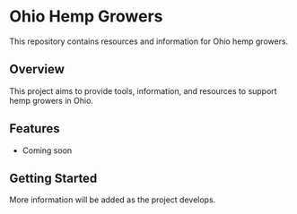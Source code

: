 # Ohio Hemp Growers

This repository contains resources and information for Ohio hemp growers.

## Overview

This project aims to provide tools, information, and resources to support hemp growers in Ohio.

## Features

- Coming soon

## Getting Started

More information will be added as the project develops.
